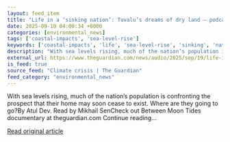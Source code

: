 ```yaml
---
layout: feed_item
title: "Life in a ‘sinking nation’: Tuvalu’s dreams of dry land – podcast"
date: 2025-09-19 04:00:34 +0000
categories: [environmental_news]
tags: ['coastal-impacts', 'sea-level-rise']
keywords: ['coastal-impacts', 'life', 'sea-level-rise', 'sinking', 'nation']
description: "With sea levels rising, much of the nation’s population is confronting the prospect that their home may soon cease to exist"
external_url: https://www.theguardian.com/news/audio/2025/sep/19/life-in-a-sinking-nation-tuvalus-dreams-of-dry-land-podcast
is_feed: true
source_feed: "Climate crisis | The Guardian"
feed_category: "environmental_news"
---
```


With sea levels rising, much of the nation’s population is confronting the prospect that their home may soon cease to exist. Where are they going to go?By Atul Dev. Read by Mikhail SenCheck out Between Moon Tides documentary at theguardian.com Continue reading...

[Read original article](https://www.theguardian.com/news/audio/2025/sep/19/life-in-a-sinking-nation-tuvalus-dreams-of-dry-land-podcast)
